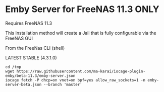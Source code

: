 # Emby Server for FreeNAS 11.3 ONLY

Requires FreeNAS 11.3

This Installation method will create a Jail that is fully configurable via the FreeNAS GUI

From the FreeNas CLI (shell)

LATEST STABLE (4.3.1.0)

    cd /tmp
    wget https://raw.githubusercontent.com/ma-karai/iocage-plugin-emby/beta-11.3/emby-server.json
    iocage fetch -P dhcp=on vnet=on bpf=yes allow_raw_sockets=1 -n emby-server-beta.json --branch 'master' 

